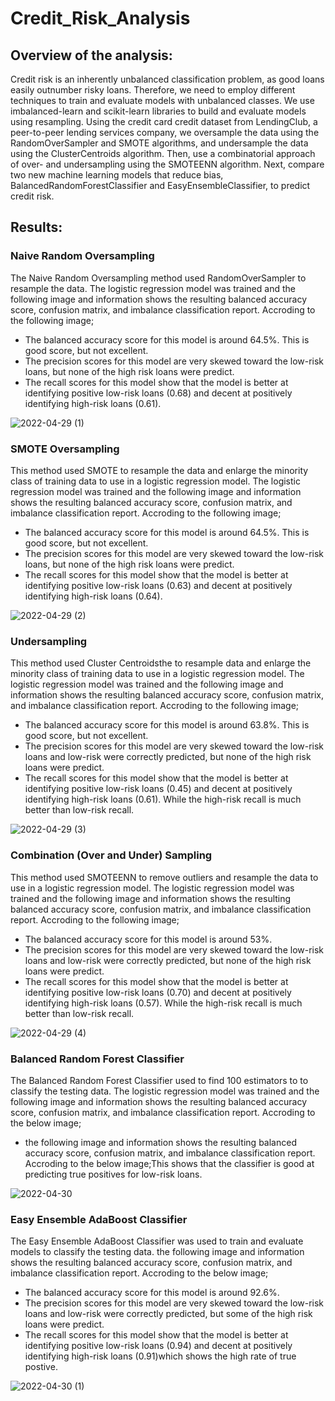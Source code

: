 # Credit_Risk_Analysis
## Overview of the analysis:

Credit risk is an inherently unbalanced classification problem, as good loans easily outnumber risky loans. Therefore, we need to employ different techniques to train and evaluate models with unbalanced classes. We use imbalanced-learn and scikit-learn libraries to build and evaluate models using resampling. 
Using the credit card credit dataset from LendingClub, a peer-to-peer lending services company, we oversample the data using the RandomOverSampler and SMOTE algorithms, and undersample the data using the ClusterCentroids algorithm. Then, use a combinatorial approach of over- and undersampling using the SMOTEENN algorithm. Next, compare two new machine learning models that reduce bias, BalancedRandomForestClassifier and EasyEnsembleClassifier, to predict credit risk.

## Results: 

### Naive Random Oversampling

The Naive Random Oversampling method used RandomOverSampler to resample the data. The logistic regression model was trained and the following image and information shows the resulting balanced accuracy score, confusion matrix, and imbalance classification report.
Accroding to the following image;
- The balanced accuracy score for this model is around 64.5%. This is good score, but not excellent. 
- The precision scores for this model are very skewed toward the low-risk loans, but none of the high risk loans were predict.
- The recall scores for this model show that the model is better at identifying positive low-risk loans (0.68) and decent at positively identifying high-risk loans (0.61).


![2022-04-29 (1)](https://user-images.githubusercontent.com/96403349/165952718-a12aa51b-450e-4aae-9fc9-612842fd1e93.png)

### SMOTE Oversampling

This method used SMOTE to resample the data and enlarge the minority class of training data to use in a logistic regression model. The logistic regression model was trained and the following image and information shows the resulting balanced accuracy score, confusion matrix, and imbalance classification report.
Accroding to the following image;
- The balanced accuracy score for this model is around 64.5%. This is good score, but not excellent. 
- The precision scores for this model are very skewed toward the low-risk loans, but none of the high risk loans were predict.
- The recall scores for this model show that the model is better at identifying positive low-risk loans (0.63) and decent at positively identifying high-risk loans (0.64).

![2022-04-29 (2)](https://user-images.githubusercontent.com/96403349/165957183-6116c32a-d72e-4726-9797-dfebc4d27af6.png)

### Undersampling

This method used Cluster Centroidsthe to resample data and enlarge the minority class of training data to use in a logistic regression model. The logistic regression model was trained and the following image and information shows the resulting balanced accuracy score, confusion matrix, and imbalance classification report.
Accroding to the following image;
- The balanced accuracy score for this model is around 63.8%. This is good score, but not excellent. 
- The precision scores for this model are very skewed toward the low-risk loans and low-risk were correctly predicted, but none of the high risk loans were predict.
- The recall scores for this model show that the model is better at identifying positive low-risk loans (0.45) and decent at positively identifying high-risk loans (0.61). While the high-risk recall is much better than low-risk recall.

![2022-04-29 (3)](https://user-images.githubusercontent.com/96403349/165958310-22a1b8af-3ca1-44e0-9fd6-f907845032ba.png)


### Combination (Over and Under) Sampling

This method used SMOTEENN to remove outliers and resample the data to use in a logistic regression model. The logistic regression model was trained and the following image and information shows the resulting balanced accuracy score, confusion matrix, and imbalance classification report.
Accroding to the following image;
- The balanced accuracy score for this model is around 53%. 
- The precision scores for this model are very skewed toward the low-risk loans and low-risk were correctly predicted, but none of the high risk loans were predict.
- The recall scores for this model show that the model is better at identifying positive low-risk loans (0.70) and decent at positively identifying high-risk loans (0.57). While the high-risk recall is much better than low-risk recall.

![2022-04-29 (4)](https://user-images.githubusercontent.com/96403349/165959140-1a7df3fb-2404-4fca-a2d5-71ffbd1a66c8.png)

### Balanced Random Forest Classifier

The Balanced Random Forest Classifier used to find 100 estimators to to classify the testing data. The logistic regression model was trained and the following image and information shows the resulting balanced accuracy score, confusion matrix, and imbalance classification report.
Accroding to the below image;

-  the following image and information shows the resulting balanced accuracy score, confusion matrix, and imbalance classification report.
Accroding to the below image;This shows that the classifier is good at predicting true positives for low-risk loans.


![2022-04-30](https://user-images.githubusercontent.com/96403349/166133515-a18769d2-444e-4a01-bd04-a4ca234c3f7e.png)

### Easy Ensemble AdaBoost Classifier

The Easy Ensemble AdaBoost Classifier was used to train and evaluate models to classify the testing data. the following image and information shows the resulting balanced accuracy score, confusion matrix, and imbalance classification report.
Accroding to the below image;

- The balanced accuracy score for this model is around 92.6%. 
- The precision scores for this model are very skewed toward the low-risk loans and low-risk were correctly predicted, but some of the high risk loans were predict.
- The recall scores for this model show that the model is better at identifying positive low-risk loans (0.94) and decent at positively identifying high-risk loans (0.91)which shows the high rate of true postive. 

![2022-04-30 (1)](https://user-images.githubusercontent.com/96403349/166133665-508ce760-6b1a-4d86-a3af-3ab2815bcc49.png)

  


